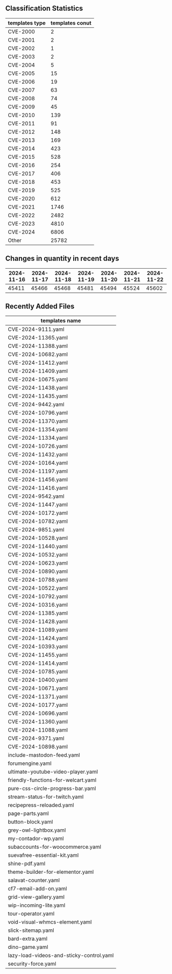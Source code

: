 ## Classification Statistics
| templates type | templates conut | 
| --- | --- |
| CVE-2000 | 2 |
| CVE-2001 | 2 |
| CVE-2002 | 1 |
| CVE-2003 | 2 |
| CVE-2004 | 5 |
| CVE-2005 | 15 |
| CVE-2006 | 19 |
| CVE-2007 | 63 |
| CVE-2008 | 74 |
| CVE-2009 | 45 |
| CVE-2010 | 139 |
| CVE-2011 | 91 |
| CVE-2012 | 148 |
| CVE-2013 | 169 |
| CVE-2014 | 423 |
| CVE-2015 | 528 |
| CVE-2016 | 254 |
| CVE-2017 | 406 |
| CVE-2018 | 453 |
| CVE-2019 | 525 |
| CVE-2020 | 612 |
| CVE-2021 | 1746 |
| CVE-2022 | 2482 |
| CVE-2023 | 4810 |
| CVE-2024 | 6806 |
| Other | 25782 |
## Changes in quantity in recent days
|2024-11-16 | 2024-11-17 | 2024-11-18 | 2024-11-19 | 2024-11-20 | 2024-11-21 | 2024-11-22|
|--- | ------ | ------ | ------ | ------ | ------ | ---|
|45411 | 45466 | 45468 | 45481 | 45494 | 45524 | 45602|
## Recently Added Files
| templates name | 
| --- |
| CVE-2024-9111.yaml |
| CVE-2024-11365.yaml |
| CVE-2024-11388.yaml |
| CVE-2024-10682.yaml |
| CVE-2024-11412.yaml |
| CVE-2024-11409.yaml |
| CVE-2024-10675.yaml |
| CVE-2024-11438.yaml |
| CVE-2024-11435.yaml |
| CVE-2024-9442.yaml |
| CVE-2024-10796.yaml |
| CVE-2024-11370.yaml |
| CVE-2024-11354.yaml |
| CVE-2024-11334.yaml |
| CVE-2024-10726.yaml |
| CVE-2024-11432.yaml |
| CVE-2024-10164.yaml |
| CVE-2024-11197.yaml |
| CVE-2024-11456.yaml |
| CVE-2024-11416.yaml |
| CVE-2024-9542.yaml |
| CVE-2024-11447.yaml |
| CVE-2024-10172.yaml |
| CVE-2024-10782.yaml |
| CVE-2024-9851.yaml |
| CVE-2024-10528.yaml |
| CVE-2024-11440.yaml |
| CVE-2024-10532.yaml |
| CVE-2024-10623.yaml |
| CVE-2024-10890.yaml |
| CVE-2024-10788.yaml |
| CVE-2024-10522.yaml |
| CVE-2024-10792.yaml |
| CVE-2024-10316.yaml |
| CVE-2024-11385.yaml |
| CVE-2024-11428.yaml |
| CVE-2024-11089.yaml |
| CVE-2024-11424.yaml |
| CVE-2024-10393.yaml |
| CVE-2024-11455.yaml |
| CVE-2024-11414.yaml |
| CVE-2024-10785.yaml |
| CVE-2024-10400.yaml |
| CVE-2024-10671.yaml |
| CVE-2024-11371.yaml |
| CVE-2024-10177.yaml |
| CVE-2024-10696.yaml |
| CVE-2024-11360.yaml |
| CVE-2024-11088.yaml |
| CVE-2024-9371.yaml |
| CVE-2024-10898.yaml |
| include-mastodon-feed.yaml |
| forumengine.yaml |
| ultimate-youtube-video-player.yaml |
| friendly-functions-for-welcart.yaml |
| pure-css-circle-progress-bar.yaml |
| stream-status-for-twitch.yaml |
| recipepress-reloaded.yaml |
| page-parts.yaml |
| button-block.yaml |
| grey-owl-lightbox.yaml |
| my-contador-wp.yaml |
| subaccounts-for-woocommerce.yaml |
| suevafree-essential-kit.yaml |
| shine-pdf.yaml |
| theme-builder-for-elementor.yaml |
| salavat-counter.yaml |
| cf7-email-add-on.yaml |
| grid-view-gallery.yaml |
| wip-incoming-lite.yaml |
| tour-operator.yaml |
| void-visual-whmcs-element.yaml |
| slick-sitemap.yaml |
| bard-extra.yaml |
| dino-game.yaml |
| lazy-load-videos-and-sticky-control.yaml |
| security-force.yaml |
